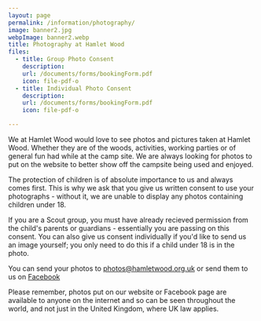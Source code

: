```yaml
---
layout: page
permalink: /information/photography/
image: banner2.jpg
webpImage: banner2.webp
title: Photography at Hamlet Wood
files:
  - title: Group Photo Consent
    description:
    url: /documents/forms/bookingForm.pdf
    icon: file-pdf-o
  - title: Individual Photo Consent
    description:
    url: /documents/forms/bookingForm.pdf
    icon: file-pdf-o

---
```


We at Hamlet Wood would love to see photos and pictures taken at Hamlet Wood. Whether they are of the woods, activities, working parties or of general fun had while at the camp site. We are always looking for photos to put on the website to better show off the campsite being used and enjoyed.

The protection of children is of absolute importance to us and always comes first. This is why we ask that you give us written consent to use your photographs - without it, we are unable to display any photos containing children under 18.

If you are a Scout group, you must have already recieved permission from the child's parents or guardians - essentially you are passing on this consent. You can also give us consent individually if you'd like to send us an image yourself; you only need to do this if a child under 18 is in the photo.

You can send your photos to [photos@hamletwood.org.uk](mailto:photos@hamletwood.org.uk) or send them to us on [Facebook](https://www.facebook.com/hamletwoodscoutcampsite/)

Please remember, photos put on our website or Facebook page are available to anyone on the internet and so can be seen throughout the world, and not just in the United Kingdom, where UK law applies.
